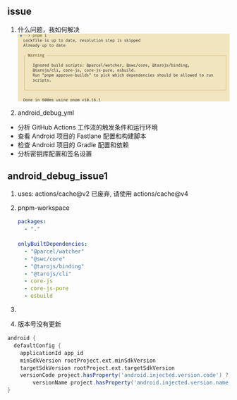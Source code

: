 ## issue

1. 什么问题，我如何解决
   <img src="./image.png" />

2. android_debug_yml

- 分析 GitHub Actions 工作流的触发条件和运行环境
- 查看 Android 项目的 Fastlane 配置和构建脚本
- 检查 Android 项目的 Gradle 配置和依赖
- 分析密钥库配置和签名设置

## android_debug_issue1

1. uses: actions/cache@v2 已废弃, 请使用 actions/cache@v4
2. pnpm-workspace

   ```yaml
   packages:
     - "."

   onlyBuiltDependencies:
     - "@parcel/watcher"
     - "@swc/core"
     - "@tarojs/binding"
     - "@tarojs/cli"
     - core-js
     - core-js-pure
     - esbuild
   ```

3.

4. 版本号没有更新

```gradle
android {
  defaultConfig {
    applicationId app_id
    minSdkVersion rootProject.ext.minSdkVersion
    targetSdkVersion rootProject.ext.targetSdkVersion
    versionCode project.hasProperty('android.injected.version.code') ? project.property('android.injected.version.code').toInteger() : 1
        versionName project.hasProperty('android.injected.version.name') ? project.property('android.injected.version.name') : "1.0" }
}
```
